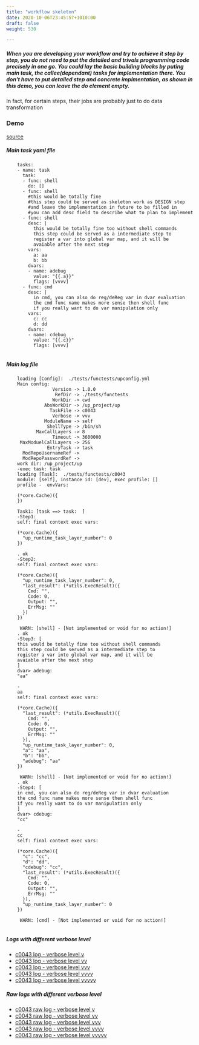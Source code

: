 ```yaml
---
title: "workflow skeleton"
date: 2020-10-06T23:45:57+1010:00
draft: false
weight: 530

---
```


##### When you are developing your workflow and try to achieve it step by step, you do not need to put the detailed and trivals programming code precisely in one go. You could lay the basic building blocks by puting main task, the callee(dependant) tasks for implementation there. You don't have to put detailed step and concrete implmentation, as shown in this demo, you can leave the do element empty.

In fact, for certain steps, their jobs are probably just to do data transformation


### Demo








[source](https://github.com/upcmd/up/blob/master/tests/functests/c0043.yml)

##### Main task yaml file
```
    tasks:
    - name: task
      task:
      - func: shell
        do: []
      - func: shell
        #this would be totally fine
        #this step could be served as skeleton work as DESIGN step
        #and leave the implementation in future to be filled in
        #you can add desc field to describe what to plan to implement
      - func: shell
        desc: |
          this would be totally fine too without shell commands
          this step could be served as a intermediate step to
          register a var into global var map, and it will be
          avaiable after the next step
        vars:
          a: aa
          b: bb
        dvars:
        - name: adebug
          value: "{{.a}}"
          flags: [vvvv]
      - func: cmd
        desc: |
          in cmd, you can also do reg/deReg var in dvar evaluation
          the cmd func name makes more sense then shell func
          if you really want to do var manipulation only
        vars:
          c: cc
          d: dd
        dvars:
        - name: cdebug
          value: "{{.c}}"
          flags: [vvvv]
    
```
##### Main log file
```
    loading [Config]:  ./tests/functests/upconfig.yml
    Main config:
                 Version -> 1.0.0
                  RefDir -> ./tests/functests
                 WorkDir -> cwd
              AbsWorkDir -> /up_project/up
                TaskFile -> c0043
                 Verbose -> vvv
              ModuleName -> self
               ShellType -> /bin/sh
           MaxCallLayers -> 8
                 Timeout -> 3600000
     MaxModuelCallLayers -> 256
               EntryTask -> task
      ModRepoUsernameRef -> 
      ModRepoPasswordRef -> 
    work dir: /up_project/up
    -exec task: task
    loading [Task]:  ./tests/functests/c0043
    module: [self], instance id: [dev], exec profile: []
    profile -  envVars:
    
    (*core.Cache)({
    })
    
    Task1: [task ==> task:  ]
    -Step1:
    self: final context exec vars:
    
    (*core.Cache)({
      "up_runtime_task_layer_number": 0
    })
    
    . ok
    -Step2:
    self: final context exec vars:
    
    (*core.Cache)({
      "up_runtime_task_layer_number": 0,
      "last_result": (*utils.ExecResult)({
        Cmd: "",
        Code: 0,
        Output: "",
        ErrMsg: ""
      })
    })
    
     WARN: [shell] - [Not implemented or void for no action!]
    . ok
    -Step3: [
    this would be totally fine too without shell commands
    this step could be served as a intermediate step to
    register a var into global var map, and it will be
    avaiable after the next step
    ]
    dvar> adebug:
    "aa"
    
    -
    aa
    self: final context exec vars:
    
    (*core.Cache)({
      "last_result": (*utils.ExecResult)({
        Cmd: "",
        Code: 0,
        Output: "",
        ErrMsg: ""
      }),
      "up_runtime_task_layer_number": 0,
      "a": "aa",
      "b": "bb",
      "adebug": "aa"
    })
    
     WARN: [shell] - [Not implemented or void for no action!]
    . ok
    -Step4: [
    in cmd, you can also do reg/deReg var in dvar evaluation
    the cmd func name makes more sense then shell func
    if you really want to do var manipulation only
    ]
    dvar> cdebug:
    "cc"
    
    -
    cc
    self: final context exec vars:
    
    (*core.Cache)({
      "c": "cc",
      "d": "dd",
      "cdebug": "cc",
      "last_result": (*utils.ExecResult)({
        Cmd: "",
        Code: 0,
        Output: "",
        ErrMsg: ""
      }),
      "up_runtime_task_layer_number": 0
    })
    
     WARN: [cmd] - [Not implemented or void for no action!]
    
```


##### Logs with different verbose level
* [c0043 log - verbose level v](../../logs/c0043_v)
* [c0043 log - verbose level vv](../../logs/c0043_vv)
* [c0043 log - verbose level vvv](../../logs/c0043_vvvv)
* [c0043 log - verbose level vvvv](../../logs/c0043_vvvv)
* [c0043 log - verbose level vvvvv](../../logs/c0043_vvvvv)

##### Raw logs with different verbose level
* [c0043 raw log - verbose level v](../../reflogs/c0043_v.log)
* [c0043 raw log - verbose level vv](../../reflogs/c0043_vv.log)
* [c0043 raw log - verbose level vvv](../../reflogs/c0043_vvv.log)
* [c0043 raw log - verbose level vvvv](../../reflogs/c0043_vvvv.log)
* [c0043 raw log - verbose level vvvvv](../../reflogs/c0043_vvvvv.log)







